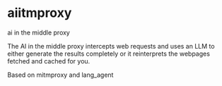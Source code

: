 # aiitmproxy
ai in the middle proxy

The AI in the middle proxy intercepts web requests and uses an LLM to either generate the results completely or it reinterprets the webpages fetched and cached for you. 

Based on mitmproxy and lang_agent
